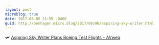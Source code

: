 ```yaml
---
layout: post
microblog: true
date: 2017-08-05 21:55 -0400
guid: http://benhager.micro.blog/2017/08/06/aspiring-sky-writer.html
---
```

🛩 [Aspiring Sky Writer Plans Boeing Test Flights - AVweb](https://www.avweb.com/avwebflash/news/Aspiring-Sky-Writer-Plans-Boeing-Test-Flights-229450-1.html)
